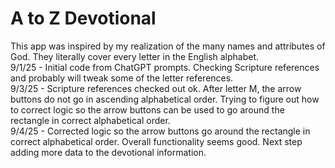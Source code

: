 # A to Z Devotional
This app was inspired by my realization of the many names and attributes of God. They literally cover every letter in the English alphabet.<br>
9/1/25 - Initial code from ChatGPT prompts. Checking Scripture references and probably will tweak some of the letter references.<br>
9/3/25 - Scripture references checked out ok. After letter M, the arrow buttons do not go in ascending alphabetical order. Trying to figure out how to correct logic so the arrow buttons can be used to go around the rectangle in correct alphabetical order.<br>
9/4/25 - Corrected logic so the arrow buttons go around the rectangle in correct alphabetical order. Overall functionality seems good.  Next step adding more data to the devotional information. 